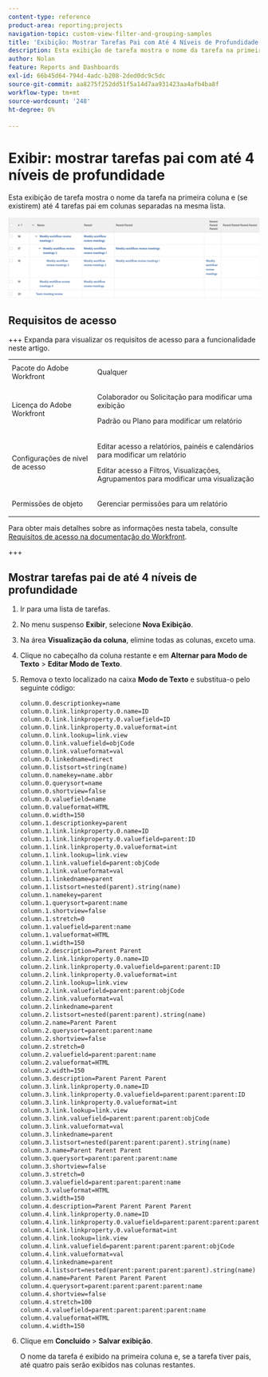 ```yaml
---
content-type: reference
product-area: reporting;projects
navigation-topic: custom-view-filter-and-grouping-samples
title: 'Exibição: Mostrar Tarefas Pai com Até 4 Níveis de Profundidade'
description: Esta exibição de tarefa mostra o nome da tarefa na primeira coluna e (se existirem) até 4 tarefas pai em colunas separadas na mesma lista.
author: Nolan
feature: Reports and Dashboards
exl-id: 66b45d64-794d-4adc-b208-2ded0dc9c5dc
source-git-commit: aa8275f252dd51f5a14d7aa931423aa4afb4ba8f
workflow-type: tm+mt
source-wordcount: '248'
ht-degree: 0%

---
```


# Exibir: mostrar tarefas pai com até 4 níveis de profundidade

<!--Audited: 11/2024-->

Esta exibição de tarefa mostra o nome da tarefa na primeira coluna e (se existirem) até 4 tarefas pai em colunas separadas na mesma lista.

![parent_tasks_4_levels_deep.png](assets/parent-tasks-4-levels-deep-350x29.png)

## Requisitos de acesso

+++ Expanda para visualizar os requisitos de acesso para a funcionalidade neste artigo.

<table style="table-layout:auto"> 
 <col> 
 <col> 
 <tbody> 
  <tr> 
   <td role="rowheader">Pacote do Adobe Workfront</td> 
   <td> <p>Qualquer</p> </td> 
  </tr> 
  <tr> 
   <td role="rowheader">Licença do Adobe Workfront</td> 
   <td> 
   <p>Colaborador ou Solicitação para modificar uma exibição </p>
   <p>Padrão ou Plano para modificar um relatório</p>
  </tr> 
  <tr> 
   <td role="rowheader">Configurações de nível de acesso</td> 
   <td> <p>Editar acesso a relatórios, painéis e calendários para modificar um relatório</p> <p>Editar acesso a Filtros, Visualizações, Agrupamentos para modificar uma visualização</p> </td> 
  </tr> 
  <tr> 
   <td role="rowheader">Permissões de objeto</td> 
   <td> <p>Gerenciar permissões para um relatório</p>  </td> 
  </tr> 
 </tbody> 
</table>

Para obter mais detalhes sobre as informações nesta tabela, consulte [Requisitos de acesso na documentação do Workfront](/help/quicksilver/administration-and-setup/add-users/access-levels-and-object-permissions/access-level-requirements-in-documentation.md).


+++

## Mostrar tarefas pai de até 4 níveis de profundidade

1. Ir para uma lista de tarefas.
1. No menu suspenso **Exibir**, selecione **Nova Exibição**.
1. Na área **Visualização da coluna**, elimine todas as colunas, exceto uma.
1. Clique no cabeçalho da coluna restante e em **Alternar para Modo de Texto** > **Editar Modo de Texto**.
1. Remova o texto localizado na caixa **Modo de Texto** e substitua-o pelo seguinte código:


   ```
   column.0.descriptionkey=name
   column.0.link.linkproperty.0.name=ID
   column.0.link.linkproperty.0.valuefield=ID
   column.0.link.linkproperty.0.valueformat=int
   column.0.link.lookup=link.view
   column.0.link.valuefield=objCode
   column.0.link.valueformat=val
   column.0.linkedname=direct
   column.0.listsort=string(name)
   column.0.namekey=name.abbr
   column.0.querysort=name
   column.0.shortview=false
   column.0.valuefield=name
   column.0.valueformat=HTML
   column.0.width=150
   column.1.descriptionkey=parent
   column.1.link.linkproperty.0.name=ID
   column.1.link.linkproperty.0.valuefield=parent:ID
   column.1.link.linkproperty.0.valueformat=int
   column.1.link.lookup=link.view
   column.1.link.valuefield=parent:objCode
   column.1.link.valueformat=val
   column.1.linkedname=parent
   column.1.listsort=nested(parent).string(name)
   column.1.namekey=parent
   column.1.querysort=parent:name
   column.1.shortview=false
   column.1.stretch=0
   column.1.valuefield=parent:name
   column.1.valueformat=HTML
   column.1.width=150
   column.2.description=Parent Parent
   column.2.link.linkproperty.0.name=ID
   column.2.link.linkproperty.0.valuefield=parent:parent:ID
   column.2.link.linkproperty.0.valueformat=int
   column.2.link.lookup=link.view
   column.2.link.valuefield=parent:parent:objCode
   column.2.link.valueformat=val
   column.2.linkedname=parent
   column.2.listsort=nested(parent:parent).string(name)
   column.2.name=Parent Parent
   column.2.querysort=parent:parent:name
   column.2.shortview=false
   column.2.stretch=0
   column.2.valuefield=parent:parent:name
   column.2.valueformat=HTML
   column.2.width=150
   column.3.description=Parent Parent Parent
   column.3.link.linkproperty.0.name=ID
   column.3.link.linkproperty.0.valuefield=parent:parent:parent:ID
   column.3.link.linkproperty.0.valueformat=int
   column.3.link.lookup=link.view
   column.3.link.valuefield=parent:parent:parent:objCode
   column.3.link.valueformat=val
   column.3.linkedname=parent
   column.3.listsort=nested(parent:parent:parent).string(name)
   column.3.name=Parent Parent Parent
   column.3.querysort=parent:parent:parent:name
   column.3.shortview=false
   column.3.stretch=0
   column.3.valuefield=parent:parent:parent:name
   column.3.valueformat=HTML
   column.3.width=150
   column.4.description=Parent Parent Parent Parent
   column.4.link.linkproperty.0.name=ID
   column.4.link.linkproperty.0.valuefield=parent:parent:parent:parent:ID
   column.4.link.linkproperty.0.valueformat=int
   column.4.link.lookup=link.view
   column.4.link.valuefield=parent:parent:parent:parent:objCode
   column.4.link.valueformat=val
   column.4.linkedname=parent
   column.4.listsort=nested(parent:parent:parent:parent).string(name)
   column.4.name=Parent Parent Parent Parent
   column.4.querysort=parent:parent:parent:parent:name
   column.4.shortview=false
   column.4.stretch=100
   column.4.valuefield=parent:parent:parent:parent:name
   column.4.valueformat=HTML
   column.4.width=150
   ```

1. Clique em **Concluído** > **Salvar exibição**.

   O nome da tarefa é exibido na primeira coluna e, se a tarefa tiver pais, até quatro pais serão exibidos nas colunas restantes.
